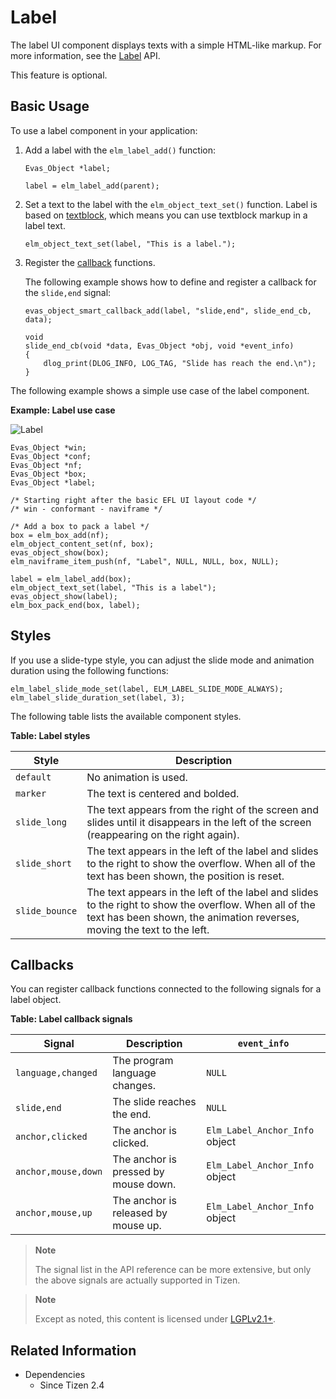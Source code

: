 # Label

The label UI component displays texts with a simple HTML-like markup. For more information, see the [Label](../../../../api/common/latest/group__Elm__Label__Group.html) API.

This feature is optional.

## Basic Usage

To use a label component in your application:

1. Add a label with the `elm_label_add()` function:

   ```
   Evas_Object *label;

   label = elm_label_add(parent);
   ```

2. Set a text to the label with the `elm_object_text_set()` function. Label is based on [textblock](../evas-objects.md#textblock-objects), which means you can use textblock markup in a label text.

   ```
   elm_object_text_set(label, "This is a label.");
   ```

3. Register the [callback](#callbacks) functions.

   The following example shows how to define and register a callback for the `slide,end` signal:

   ```
   evas_object_smart_callback_add(label, "slide,end", slide_end_cb, data);

   void
   slide_end_cb(void *data, Evas_Object *obj, void *event_info)
   {
       dlog_print(DLOG_INFO, LOG_TAG, "Slide has reach the end.\n");
   }
   ```

The following example shows a simple use case of the label component.

**Example: Label use case**

![Label](./media/label1.png)

```
Evas_Object *win;
Evas_Object *conf;
Evas_Object *nf;
Evas_Object *box;
Evas_Object *label;

/* Starting right after the basic EFL UI layout code */
/* win - conformant - naviframe */

/* Add a box to pack a label */
box = elm_box_add(nf);
elm_object_content_set(nf, box);
evas_object_show(box);
elm_naviframe_item_push(nf, "Label", NULL, NULL, box, NULL);

label = elm_label_add(box);
elm_object_text_set(label, "This is a label");
evas_object_show(label);
elm_box_pack_end(box, label);
```

## Styles

If you use a slide-type style, you can adjust the slide mode and animation duration using the following functions:

```
elm_label_slide_mode_set(label, ELM_LABEL_SLIDE_MODE_ALWAYS);
elm_label_slide_duration_set(label, 3);
```

The following table lists the available component styles.

**Table: Label styles**

| Style          | Description                              |
|----------------|------------------------------------------|
| `default`      | No animation is used.                    |
| `marker`       | The text is centered and bolded.         |
| `slide_long`   | The text appears from the right of the screen and slides until it disappears in the left of the screen (reappearing on the right again). |
| `slide_short`  | The text appears in the left of the label and slides to the right to show the overflow. When all of the text has been shown, the position is reset. |
| `slide_bounce` | The text appears in the left of the label and slides to the right to show the overflow. When all of the text has been shown, the animation reverses, moving the text to the left. |

## Callbacks

You can register callback functions connected to the following signals for a label object.

**Table: Label callback signals**

| Signal              | Description                          | `event_info`                   |
|---------------------|--------------------------------------|--------------------------------|
| `language,changed`  | The program language changes.        | `NULL`                         |
| `slide,end`         | The slide reaches the end.           | `NULL`                         |
| `anchor,clicked`    | The anchor is clicked.               | `Elm_Label_Anchor_Info` object |
| `anchor,mouse,down` | The anchor is pressed by mouse down. | `Elm_Label_Anchor_Info` object |
| `anchor,mouse,up`   | The anchor is released by mouse up.  | `Elm_Label_Anchor_Info` object |

> **Note**
>
> The signal list in the API reference can be more extensive, but only the above signals are actually supported in Tizen.

> **Note**
>
> Except as noted, this content is licensed under [LGPLv2.1+](http://opensource.org/licenses/LGPL-2.1).

## Related Information
- Dependencies
  - Since Tizen 2.4
